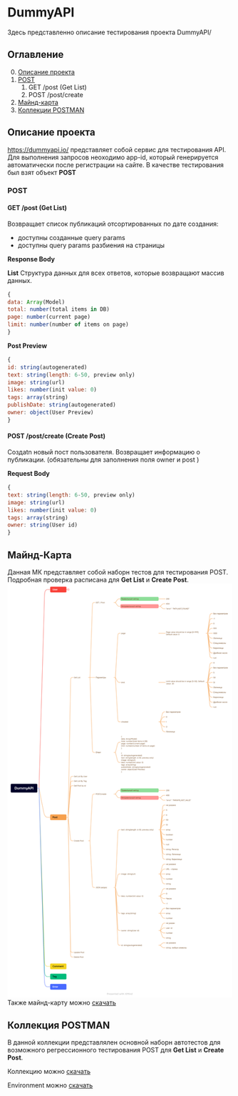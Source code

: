 # DummyAPI
Здесь представленно описание тестирования проекта DummyAPI/

## Оглавление
0. [Описание проекта](#Описание-проекта)
1. [POST](#POST)
    1. GET /post (Get List)
    2. POST /post/create
2. [Майнд-карта](#Майнд-карта)
3. [Коллекции POSTMAN](#Коллекции-POSTMAN)

## Описание проекта
https://dummyapi.io/ представляет собой сервис для тестирования API. Для выполнения запросов неоходимо app-id, который генерируется автоматически после регистрации на сайте. В качестве тестирования был взят объект **POST**

### POST

#### GET /post (Get List)
Возвращает список публикаций отсортированных по дате создания:
- доступны созданные query params
- доступны query params разбиения на страницы

**Response Body**

**List**
Структура данных для всех ответов, которые возвращают массив данных.
```js
{
data: Array(Model)
total: number(total items in DB)
page: number(current page)
limit: number(number of items on page)
}
```
**Post Preview**
```js
{
id: string(autogenerated)
text: string(length: 6-50, preview only)
image: string(url)
likes: number(init value: 0)
tags: array(string)
publishDate: string(autogenerated)
owner: object(User Preview)
}
```
#### POST /post/create (Create Post)
Создаtn новый пост пользователя. Возвращает информацию о публикации.
(обязательны для заполнения поля owner и post )

**Request Body**
```js
{
text: string(length: 6-50, preview only)
image: string(url)
likes: number(init value: 0)
tags: array(string)
owner: string(User id)
}
```
## Майнд-Карта
Данная МК представляет собой наборн тестов для тестирования POST. Подробная проверка расписана для **Get List** и **Create Post**.
![Майнд-Карта](https://github.com/TanyaGL11/DummyAPI/blob/main/DummyAPI.png "МК")
Также майнд-карту можно [скачать](https://github.com/TanyaGL11/DummyAPI/blob/main/DummyAPI.xmind)

## Коллекция POSTMAN
В данной коллекции представлялен основной наборн автотестов для возможного регрессионного тестирования POST для **Get List** и **Create Post**.

Коллекцию можно [скачать](https://github.com/TanyaGL11/DummyAPI/blob/main/POST.postman_collection.json)

Environment можно [скачать](https://github.com/TanyaGL11/DummyAPI/blob/main/Local.postman_environment.json)
